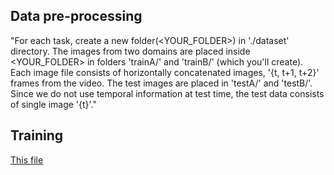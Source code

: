 ## Data pre-processing 
"For each task, create a new folder(<YOUR_FOLDER>) in './dataset' directory. The images from two domains are placed inside <YOUR_FOLDER> in folders 'trainA/' and 'trainB/' (which you'll create). Each image file consists of horizontally concatenated images, '{t, t+1, t+2}' frames from the video. The test images are placed in 'testA/' and 'testB/'. Since we do not use temporal information at test time, the test data consists of single image '{t}'."

## Training
[This file](scripts/run_Recycle_gan.sh)